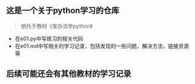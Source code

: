 ## 这是一个关于python学习的仓库
> 依托于教材《笨办法学python》
- 在e01.py中写练习的相关代码
- 在e01.md中写相关的学习记录，包括发现的一些问题，解决方法，链接资源等
## 后续可能还会有其他教材的学习记录


 
